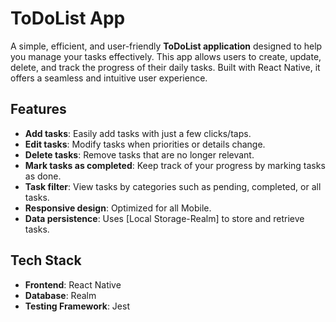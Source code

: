 # ToDoList App

A simple, efficient, and user-friendly **ToDoList application** designed to help you manage your tasks effectively. This app allows users to create, update, delete, and track the progress of their daily tasks. Built with React Native, it offers a seamless and intuitive user experience.

## Features

- **Add tasks**: Easily add tasks with just a few clicks/taps.
- **Edit tasks**: Modify tasks when priorities or details change.
- **Delete tasks**: Remove tasks that are no longer relevant.
- **Mark tasks as completed**: Keep track of your progress by marking tasks as done.
- **Task filter**: View tasks by categories such as pending, completed, or all tasks.
- **Responsive design**: Optimized for all Mobile.
- **Data persistence**: Uses [Local Storage-Realm] to store and retrieve tasks.

## Tech Stack

- **Frontend**: React Native
- **Database**: Realm
- **Testing Framework**: Jest

